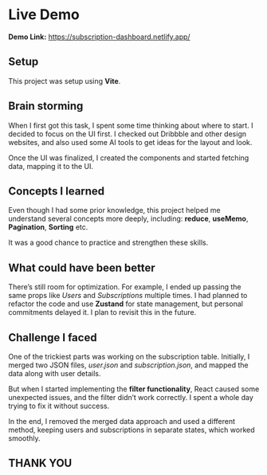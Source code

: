 # Live Demo

**Demo Link:** https://subscription-dashboard.netlify.app/

## Setup

This project was setup using **Vite**.

## Brain storming

When I first got this task, I spent some time thinking about where to start. I decided to focus on the UI first. I checked out Dribbble and other design websites, and also used some AI tools to get ideas for the layout and look.

Once the UI was finalized, I created the components and started fetching data, mapping it to the UI.

## Concepts I learned

Even though I had some prior knowledge, this project helped me understand several concepts more deeply, including: **reduce**, **useMemo**, **Pagination**, **Sorting** etc.

It was a good chance to practice and strengthen these skills.

## What could have been better

There’s still room for optimization. For example, I ended up passing the same props like _Users_ and _Subscriptions_ multiple times. I had planned to refactor the code and use **Zustand** for state management, but personal commitments delayed it. I plan to revisit this in the future.

## Challenge I faced

One of the trickiest parts was working on the subscription table. Initially, I merged two JSON files, _user.json_ and _subscription.json_, and mapped the data along with user details.

But when I started implementing the **filter functionality**, React caused some unexpected issues, and the filter didn’t work correctly. I spent a whole day trying to fix it without success.

In the end, I removed the merged data approach and used a different method, keeping users and subscriptions in separate states, which worked smoothly.

## THANK YOU
